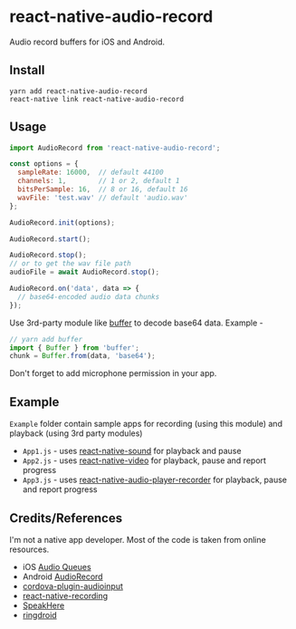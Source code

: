 
# react-native-audio-record
Audio record buffers for iOS and Android.

## Install
```
yarn add react-native-audio-record
react-native link react-native-audio-record
```

## Usage
```js
import AudioRecord from 'react-native-audio-record';

const options = {
  sampleRate: 16000,  // default 44100
  channels: 1,        // 1 or 2, default 1
  bitsPerSample: 16,  // 8 or 16, default 16
  wavFile: 'test.wav' // default 'audio.wav'
};

AudioRecord.init(options);

AudioRecord.start();

AudioRecord.stop();
// or to get the wav file path
audioFile = await AudioRecord.stop();

AudioRecord.on('data', data => {
  // base64-encoded audio data chunks
});
```

Use 3rd-party module like [buffer](https://www.npmjs.com/package/buffer) to decode base64 data. Example -
```js
// yarn add buffer
import { Buffer } from 'buffer';
chunk = Buffer.from(data, 'base64');
```
Don't forget to add microphone permission in your app.

## Example
`Example` folder contain sample apps for recording (using this module) and playback (using 3rd party modules)
- `App1.js` - uses [react-native-sound](https://github.com/zmxv/react-native-sound) for playback and pause
- `App2.js` - uses [react-native-video](https://github.com/react-native-community/react-native-video) for playback, pause and report progress
- `App3.js` - uses [react-native-audio-player-recorder](https://github.com/Shinetechchina/react-native-audio-player-recorder) for playback, pause and report progress

## Credits/References
I'm not a native app developer. Most of the code is taken from online resources.
- iOS [Audio Queues](https://developer.apple.com/library/content/documentation/MusicAudio/Conceptual/AudioQueueProgrammingGuide)
- Android [AudioRecord](https://developer.android.com/reference/android/media/AudioRecord.html)
- [cordova-plugin-audioinput](https://github.com/edimuj/cordova-plugin-audioinput)
- [react-native-recording](https://github.com/qiuxiang/react-native-recording)
- [SpeakHere](https://github.com/shaojiankui/SpeakHere)
- [ringdroid](https://github.com/google/ringdroid)
